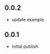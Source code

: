 <!--
 * @Description: 
 * @Author: ekibun
 * @Date: 2020-08-08 08:16:50
 * @LastEditors: ekibun
 * @LastEditTime: 2020-08-20 14:55:13
-->
## 0.0.2

* update example.

## 0.0.1

* initial publish.
